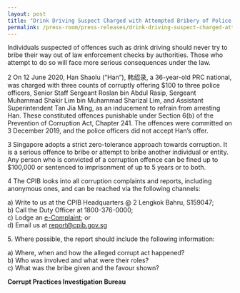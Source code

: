 ```yaml
---
layout: post
title: "Drink Driving Suspect Charged with Attempted Bribery of Police Officers"
permalink: /press-room/press-releases/drink-driving-suspect-charged-attempted-bribery-police-officers/
---
```

Individuals suspected of offences such as drink driving should never try to bribe their way out of law enforcement checks by authorities. Those who attempt to do so will face more serious consequences under the law.

2      On 12 June 2020, Han Shaolu (“Han”), 韩绍录, a 36-year-old PRC national, was charged with three counts of corruptly offering $100 to three police officers, Senior Staff Sergeant Roslan bin Abdul Rasip, Sergeant Muhammad Shakir Lim bin Muhammad Sharizal Lim, and Assistant Superintendent Tan Jia Ming, as an inducement to refrain from arresting Han. These constituted offences punishable under Section 6(b) of the Prevention of Corruption Act, Chapter 241. The offences were committed on 3 December 2019, and the police officers did not accept Han’s offer.

3      Singapore adopts a strict zero-tolerance approach towards corruption. It is a serious offence to bribe or attempt to  bribe another individual or entity. Any person who is convicted of a corruption offence can be fined up to $100,000 or sentenced to imprisonment of up to 5 years or to both.
     
4      The CPIB looks into all corruption complaints and reports, including anonymous ones, and can be reached via the following channels:

a) Write to us at the CPIB Headquarters @ 2 Lengkok Bahru, S159047;<br />
b) Call the Duty Officer at 1800-376-0000;<br />
c) Lodge an [e-Complaint](/e-services/e-complaint-for-corrupt-conduct); or<br>
d) Email us at <a class="spamspan" href="mailto:report@cpib.gov.sg">report@cpib.gov.sg</a>

5\.        Where possible, the report should include the following information:

a) Where, when and how the alleged corrupt act happened?<br />
b) Who was involved and what were their roles?<br />
c) What was the bribe given and the favour shown?

**Corrupt Practices Investigation Bureau**
